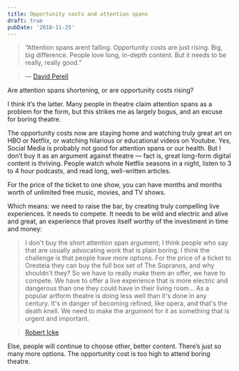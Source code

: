 ```yaml
---
title: Opportunity costs and attention spans
draft: true
pubDate: '2018-11-25'
---
```


> “Attention spans arent falling. Opportunity costs are just rising. Big, big difference. People love long, in-depth content. But it needs to be really, really good.”

> — [David Perell](https://twitter.com/david_perell/status/1053803838816296963?s=21)

Are attention spans shortening, or are opportunity costs rising?

I think it’s the latter. Many people in theatre claim attention spans as a problem for the form, but this strikes me as largely bogus, and an excuse for boring theatre.

The opportunity costs now are staying home and watching truly great art on HBO or Netflix, or watching hilarious or educational videos on Youtube. Yes, Social Media is probably not good for attention spans or our health. But I don’t buy it as an argument against theatre — fact is, great long-form digital content is thriving. People watch whole Netflix seasons in a night, listen to 3 to 4 hour podcasts, and read long, well-written articles.

For the price of the ticket to one show, you can have months and months worth of unlimited free music, movies, and TV shows.

Which means: we need to raise the bar, by creating truly compelling live experiences. It needs to compete. It needs to be wild and electric and alive and great, an experience that proves itself worthy of the investment in time and money:

> I don't buy the short attention span argument; I think people who say that are usually advocating work that is plain boring. I think the challenge is that people have more options. For the price of a ticket to Oresteia they can buy the full box set of The Sopranos, and why shouldn't they? So we have to really make them an offer, we have to compete. We have to offer a live experience that is more electric and dangerous than one they could have in their living room... As a popular artform theatre is doing less well than it's done in any century. It's in danger of becoming refined, like opera, and that's the death knell. We need to make the argument for it as something that is urgent and important.

> [Robert Icke ](http://www.whatsonstage.com/london-theatre/news/robert-icke-interview-oresteia_38636.html)

Else, people will continue to choose other, better content. There’s just so many more options. The opportunity cost is too high to attend boring theatre.
